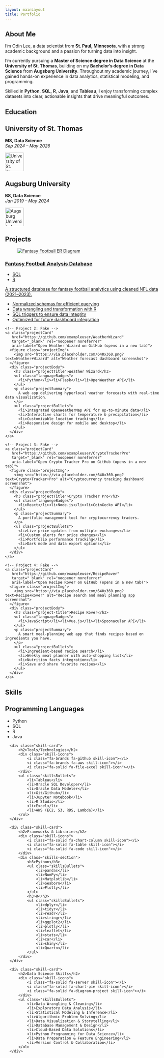 ```yaml
---
layout: mainLayout
title: Portfolio
---
```


<!--               -->
<!-- About Section -->
<!--               -->

<section class="about">
  <h1>About Me</h1>
  <p>
    I’m Odin Lee, a data scientist from <strong>St. Paul, Minnesota</strong>, with a strong academic background and a passion for turning data into insight.
  </p>
  <p>
    I’m currently pursuing a <strong>Master of Science degree in Data Science</strong> at the <strong>University of St. Thomas</strong>, building on my <strong>Bachelor’s degree in Data Science</strong> from <strong>Augsburg University</strong>. Throughout my academic journey, I’ve gained hands-on experience in data analytics, statistical modeling, and programming.
  </p>
  <p>
    Skilled in <strong>Python</strong>, <strong>SQL</strong>, <strong>R</strong>, <strong>Java</strong>, and <strong>Tableau</strong>, I enjoy transforming complex datasets into clear, actionable insights that drive meaningful outcomes.
  </p>
</section>

<!--                   -->
<!-- Education Section -->
<!--                   -->

<section class="education" aria-label="Education Background">
  <h1>Education</h1>
  <div class="educationGrid">
    <div class="educationCard">
      <div class="educationText">
        <h2>University of St. Thomas</h2>
        <p><strong>MS, Data Science</strong><br><em>Sep 2024 – May 2026</em></p>
      </div>
      <div class="educationLogo">
        <img src="assets/img/UniversitySt.Thomas-Logo.png" alt="University of St. Thomas Logo" width="60" height="60" />
      </div>
    </div>
    <div class="educationCard">
      <div class="educationText">
        <h2>Augsburg University</h2>
        <p><strong>BS, Data Science</strong><br><em>Jan 2019 – May 2024</em></p>
      </div>
      <div class="educationLogo">
        <img src="assets/img/AugsburgUniversity-Logo.png" alt="Augsburg University Logo" width="60" height="60" />
      </div>
    </div>
  </div>
</section>

<!--                 -->
<!-- Project Section -->
<!--                 -->

<section class="projects">
  <h1>Projects</h1>
  <div class="projectGrid">
    <!-- Project 1: Real -->
    <a class="projectCard"
       href="https://github.com/OdinLeePro/FantasyFootballAnalysisDB"
       target="_blank" rel="noopener noreferrer"
       aria-label="Open Fantasy Football Analysis Database on GitHub (opens in a new tab)">
      <figure class="projectImg">
        <img src="/assets/img/FinalProjectRationalModel.png" alt="Fantasy Football ER Diagram">
      </figure>
      <div class="projectBody">
        <h3 class="projectTitle"><u>Fantasy Football Analysis Database</u></h3>
        <ul class="languageBadges">
          <li>SQL</li><li>R</li>
        </ul>
        <p class="projectSummary">
          A structured database for fantasy football analytics using cleaned NFL data (2021–2023).
        </p>
        <ul class="projectBullets">
          <li>Normalized schemas for efficient querying</li>
          <li>Data wrangling and transformation with R</li>
          <li>SQL triggers to ensure data integrity</li>
          <li>Optimized for future dashboard integration</li>
        </ul>
      </div>
    </a>

    <!-- Project 2: Fake -->
    <a class="projectCard"
       href="https://github.com/exampleuser/WeatherWizard"
       target="_blank" rel="noopener noreferrer"
       aria-label="Open Weather Wizard on GitHub (opens in a new tab)">
      <figure class="projectImg">
        <img src="https://via.placeholder.com/640x360.png?text=Weather+Wizard" alt="Weather forecast dashboard screenshot">
      </figure>
      <div class="projectBody">
        <h3 class="projectTitle">Weather Wizard</h3>
        <ul class="languageBadges">
          <li>Python</li><li>Flask</li><li>OpenWeather API</li>
        </ul>
        <p class="projectSummary">
          A web app delivering hyperlocal weather forecasts with real-time data visualization.
        </p>
        <ul class="projectBullets">
          <li>Integrated OpenWeatherMap API for up-to-minute data</li>
          <li>Interactive charts for temperature & precipitation</li>
          <li>Customizable location tracking</li>
          <li>Responsive design for mobile and desktop</li>
        </ul>
      </div>
    </a>

    <!-- Project 3: Fake -->
    <a class="projectCard"
       href="https://github.com/exampleuser/CryptoTrackerPro"
       target="_blank" rel="noopener noreferrer"
       aria-label="Open Crypto Tracker Pro on GitHub (opens in a new tab)">
      <figure class="projectImg">
        <img src="https://via.placeholder.com/640x360.png?text=Crypto+Tracker+Pro" alt="Cryptocurrency tracking dashboard screenshot">
      </figure>
      <div class="projectBody">
        <h3 class="projectTitle">Crypto Tracker Pro</h3>
        <ul class="languegeBadges">
          <li>React</li><li>Node.js</li><li>CoinGecko API</li>
        </ul>
        <p class="projectSummary">
          A portfolio management tool for cryptocurrency traders.
        </p>
        <ul class="projectBullets">
          <li>Live price updates from multiple exchanges</li>
          <li>Custom alerts for price changes</li>
          <li>Portfolio performance tracking</li>
          <li>Dark mode and data export options</li>
        </ul>
      </div>
    </a>

    <!-- Project 4: Fake -->
    <a class="projectCard"
       href="https://github.com/exampleuser/RecipeRover"
       target="_blank" rel="noopener noreferrer"
       aria-label="Open Recipe Rover on GitHub (opens in a new tab)">
      <figure class="projectImg">
        <img src="https://via.placeholder.com/640x360.png?text=Recipe+Rover" alt="Recipe search and meal planning app screenshot">
      </figure>
      <div class="projectBody">
        <h3 class="project-title">Recipe Rover</h3>
        <ul class="languageBadges">
          <li>JavaScript</li><li>Vue.js</li><li>Spoonacular API</li>
        </ul>
        <p class="projectSummary">
          A smart meal-planning web app that finds recipes based on ingredients you have.
        </p>
        <ul class="projectBullets">
          <li>Ingredient-based recipe search</li>
          <li>Weekly meal planner with auto-shopping list</li>
          <li>Nutrition facts integration</li>
          <li>Save and share favorite recipes</li>
        </ul>
      </div>
    </a>
  </div>
</section>

<!--                -->
<!-- Skills Section -->
<!--                -->

<section class="skills">
  <h1>Skills</h1>
  <div class="skills-grid">
      <div class="skill-card">
          <h2>Programming Languages</h2>
          <div class="skill-icons">
              <i class="fa-brands fa-python skill-icon"></i>
              <i class="fa-brands fa-r-project skill-icon"></i>
              <i class="fa-solid fa-database skill-icon"></i>
          </div>
          <ul class="skillsBullets">
              <li>Python</li>
              <li>SQL</li>
              <li>R</li>
              <li>Java</li>
          </ul>
      </div>
  
      <div class="skill-card">
          <h2>Tools/Technologies</h2>
          <div class="skill-icons">
              <i class="fa-brands fa-github skill-icon"></i>
              <i class="fa-brands fa-aws skill-icon"></i>
              <i class="fa-solid fa-file-excel skill-icon"></i>
          </div>
          <ul class="skillsBullets">
              <li>Tableau</li>
              <li>Oracle SQL Developer</li>
              <li>Oracle Data Modeler</li>
              <li>Git/Github</li>
              <li>Jupyter Notebook</li>
              <li>R Studio</li>
              <li>Excel</li>
              <li>AWS (EC2, S3, RDS, Lambda)</li>
          </ul>
      </div>
  
      <div class="skill-card">
          <h2>Frameworks & Libraries</h2>
          <div class="skill-icons">
              <i class="fa-solid fa-chart-column skill-icon"></i>
              <i class="fa-solid fa-table skill-icon"></i>
              <i class="fa-solid fa-code skill-icon"></i>
          </div>
          <div class="skills-section">
              <h3>Python</h3>
              <ul class="skillsBullets">
                  <li>pandas</li>
                  <li>NumPy</li>
                  <li>Matplotlib</li>
                  <li>Seaborn</li>
                  <li>Plotly</li>
              </ul>
              <h3>R</h3>
              <ul class="skillsBullets">
                  <li>dplyr</li>
                  <li>tidyr</li>
                  <li>readr</li>
                  <li>stringr</li>
                  <li>ggplot2</li>
                  <li>plotly</li>
                  <li>leaflet</li>
                  <li>stats</li>
                  <li>car</li>
                  <li>shiny</li>
                  <li>Quarto</li>
              </ul>
          </div>
      </div>
  
      <div class="skill-card">
          <h2>Data Science Skills</h2>
          <div class="skill-icons">
              <i class="fa-solid fa-server skill-icon"></i>
              <i class="fa-solid fa-chart-pie skill-icon"></i>
              <i class="fa-solid fa-diagram-project skill-icon"></i>
          </div>
          <ul class="skillsBullets">
              <li>Data Wrangling & Cleaning</li>
              <li>Exploratory Data Analysis</li>
              <li>Statistical Modeling & Inference</li>
              <li>Algorithmic Problem-Solving</li>
              <li>Data Visualization & Storytelling</li>
              <li>Database Management & Design</li>
              <li>Cloud-Based Data Solutions</li>
              <li>Python Programming for Data Science</li>
              <li>Data Preparation & Feature Engineering</li>
              <li>Version Control & Collaboration</li>
          </ul>
      </div>
  </div>
</section>
